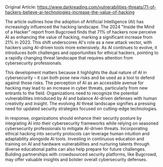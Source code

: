 Original Article: https://www.darkreading.com/vulnerabilities-threats/71-of-hackers-believe-ai-technologies-increase-the-value-of-hacking

The article outlines how the adoption of Artificial Intelligence (AI) has increasingly influenced the hacking landscape. The 2024 "Inside the Mind of a Hacker" report from Bugcrowd finds that 71% of hackers now perceive AI as enhancing the value of hacking, marking a significant increase from 21% in 2023. This shift underscores AI's role as a new attack vector, with hackers using AI-driven tools more extensively. As AI continues to evolve, it introduces both challenges and opportunities for ethical hackers, pointing to a rapidly changing threat landscape that requires attention from cybersecurity professionals.

This development matters because it highlights the dual nature of AI in cybersecurity – it can both pose new risks and be used as a tool to defend against those risks. The perception of AI as an accessible avenue for hacking may lead to an increase in cyber threats, particularly from new entrants to the field. Organizations need to recognize the potential vulnerabilities introduced by AI and balance AI-driven defenses with human creativity and insight. The evolving AI threat landscape signifies a pressing need for updated security strategies focused on cutting-edge technologies.

In response, organizations should enhance their security posture by integrating AI into their cybersecurity frameworks while relying on seasoned cybersecurity professionals to mitigate AI-driven threats. Incorporating ethical hacking into security protocols can leverage human intuition and adaptability alongside AI tools. Investing in continuous education and training on AI and hardware vulnerabilities and nurturing talents through diverse educational paths can also help prepare for future challenges. Building partnerships with crowdsourced security platforms, like Bugcrowd, may offer valuable insights and bolster overall cybersecurity defenses.